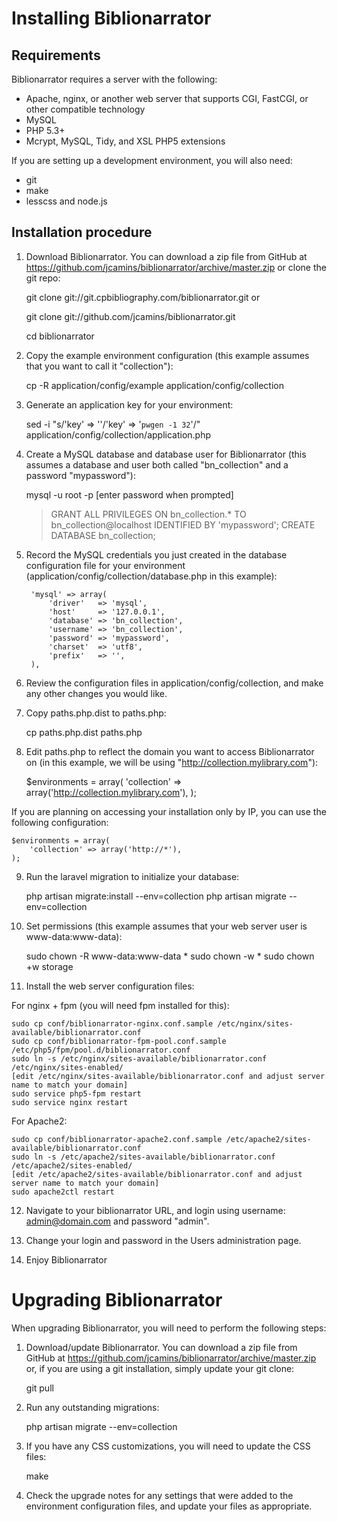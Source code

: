 Installing Biblionarrator
=========================

Requirements
------------

Biblionarrator requires a server with the following:

* Apache, nginx, or another web server that supports CGI, FastCGI, or
  other compatible technology
* MySQL
* PHP 5.3+
* Mcrypt, MySQL, Tidy, and XSL PHP5 extensions

If you are setting up a development environment, you will also need:

* git
* make
* lesscss and node.js

Installation procedure
----------------------

1) Download Biblionarrator. You can download a zip file from GitHub at
   https://github.com/jcamins/biblionarrator/archive/master.zip or
   clone the git repo:

    git clone git://git.cpbibliography.com/biblionarrator.git
or

    git clone git://github.com/jcamins/biblionarrator.git

    cd biblionarrator

2) Copy the example environment configuration (this example assumes
   that you want to call it "collection"):

    cp -R application/config/example application/config/collection

3) Generate an application key for your environment:

    sed -i "s/'key' => ''/'key' => '`pwgen -1 32`'/" application/config/collection/application.php

4) Create a MySQL database and database user for Biblionarrator (this
   assumes a database and user both called "bn_collection" and a password
   "mypassword"):

    mysql -u root -p
    [enter password when prompted]

    > GRANT ALL PRIVILEGES ON bn_collection.* TO bn_collection@localhost IDENTIFIED BY 'mypassword';
    > CREATE DATABASE bn_collection;

5) Record the MySQL credentials you just created in the database configuration
   file for your environment (application/config/collection/database.php in
   this example):

		'mysql' => array(
			'driver'   => 'mysql',
			'host'     => '127.0.0.1',
			'database' => 'bn_collection',
			'username' => 'bn_collection',
			'password' => 'mypassword',
			'charset'  => 'utf8',
			'prefix'   => '',
		),


6) Review the configuration files in application/config/collection, and
   make any other changes you would like.

7) Copy paths.php.dist to paths.php:

    cp paths.php.dist paths.php

8) Edit paths.php to reflect the domain you want to access Biblionarrator on
   (in this example, we will be using "http://collection.mylibrary.com"):

    $environments = array(
	    'collection' => array('http://collection.mylibrary.com'),
    );

If you are planning on accessing your installation only by IP, you can use the
following configuration:

    $environments = array(
	    'collection' => array('http://*'),
    );

9) Run the laravel migration to initialize your database:

    php artisan migrate:install --env=collection
    php artisan migrate --env=collection

10) Set permissions (this example assumes that your web server user
    is www-data:www-data):

    sudo chown -R www-data:www-data *
    sudo chown -w *
    sudo chown +w storage

11) Install the web server configuration files:

For nginx + fpm (you will need fpm installed for this):

    sudo cp conf/biblionarrator-nginx.conf.sample /etc/nginx/sites-available/biblionarrator.conf
    sudo cp conf/biblionarrator-fpm-pool.conf.sample /etc/php5/fpm/pool.d/biblionarrator.conf
    sudo ln -s /etc/nginx/sites-available/biblionarrator.conf /etc/nginx/sites-enabled/
    [edit /etc/nginx/sites-available/biblionarrator.conf and adjust server name to match your domain]
    sudo service php5-fpm restart
    sudo service nginx restart

For Apache2:

    sudo cp conf/biblionarrator-apache2.conf.sample /etc/apache2/sites-available/biblionarrator.conf
    sudo ln -s /etc/apache2/sites-available/biblionarrator.conf /etc/apache2/sites-enabled/
    [edit /etc/apache2/sites-available/biblionarrator.conf and adjust server name to match your domain]
    sudo apache2ctl restart

12) Navigate to your biblionarrator URL, and login using username: admin@domain.com and password "admin".

13) Change your login and password in the Users administration page.

14) Enjoy Biblionarrator


Upgrading Biblionarrator
=========================

When upgrading Biblionarrator, you will need to perform the following steps:


1) Download/update Biblionarrator. You can download a zip file from
   GitHub at https://github.com/jcamins/biblionarrator/archive/master.zip
   or, if you are using a git installation, simply update your git clone:

    git pull

2) Run any outstanding migrations:

    php artisan migrate --env=collection

3) If you have any CSS customizations, you will need to update the CSS files:

    make

4) Check the upgrade notes for any settings that were added to the environment
   configuration files, and update your files as appropriate.
